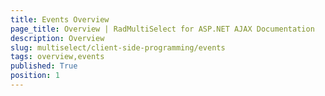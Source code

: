 ```yaml
---
title: Events Overview
page_title: Overview | RadMultiSelect for ASP.NET AJAX Documentation
description: Overview
slug: multiselect/client-side-programming/events
tags: overview,events
published: True
position: 1
---
```





